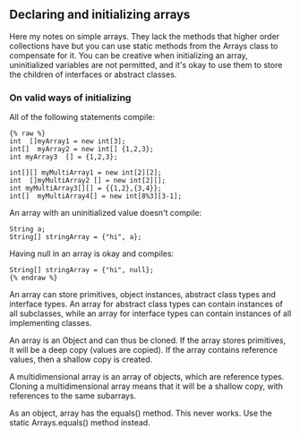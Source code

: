 ## Declaring and initializing arrays 

Here my notes on simple arrays. They lack the methods that higher order collections have but you can use static methods from the Arrays class to compensate for it. You can be creative when initializing an array, uninitialized variables are not permitted, and it's okay to use them to store the children of interfaces or abstract classes.


### On valid ways of initializing

All of the following statements compile:

```
{% raw %}
int  []myArray1 = new int[3];
int[]  myArray2 = new int[] {1,2,3};
int myArray3  [] = {1,2,3};

int[][] myMultiArray1 = new int[2][2];
int  []myMultiArray2 [] = new int[2][];
int myMultiArray3[][] = {{1,2},{3,4}};
int[]  myMultiArray4[] = new int[8%3][3-1];
```

An array with an uninitialized value doesn't compile:

```
String a;        
String[] stringArray = {"hi", a};
```

Having null in an array is okay and compiles:

```
String[] stringArray = {"hi", null};
{% endraw %}
```

An array can store primitives, object instances, abstract class types and interface types. An array for abstract class types can contain instances of all subclasses, while an array for interface types can contain instances of all implementing classes.

An array is an Object and can thus be cloned. If the array stores primitives, it will be a deep copy (values are copied). If the array contains reference values, then a shallow copy is created.

A multidimensional array is an array of objects, which are reference types. Cloning a multidimensional array means that it will be a shallow copy, with references to the same subarrays.

As an object, array has the equals() method. This never works. Use the static Arrays.equals() method instead.

